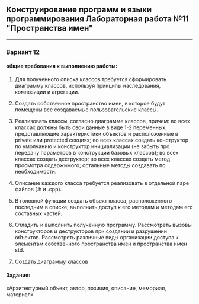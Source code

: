 ## Конструирование программ и языки программирования Лабораторная работа №11 "Пространства имен"

___

### Вариант 12
#### общие требования к выполнению работы: 
1. Для полученного списка классов требуется сформировать диаграмму классов, используя принципы наследования, композиции и агрегации.

2. Создать собственное пространство имен, в которое будут помещены все создаваемые пользовательские классы.
3. Реализовать классы, согласно диаграмме классов, причем:
во всех классах должны быть свои данные в виде 1-2 переменных, представляющие характеристики объектов и расположенные в private или protected секциях;
во всех классах создать конструктор по умолчанию и конструктор инициализации (не забыть про передачу параметров в конструкции базовых классов);
во всех классах создать деструктор;
во всех классах создать метод просмотра содержимого;
остальные методы создавать по необходимости.
4. Описание каждого класса требуется реализовать в отдельной паре файлов (.h и .cpp).
5. В головной функции создать объект класса, расположенного последним в списке, выполнить доступ к его методам и методам его составных частей.

6. Отладить и выполнить полученную программу. Рассмотреть вызовы конструкторов и деструкторов при создании и разрушении объектов. Рассмотреть различные виды организации доступа к элементам собственного пространства имен и пространства имен std.
7. Создать диаграмму классов


#### Задания:
«Архитектурный объект, автор, позиция, описание, мемориал, материал»



